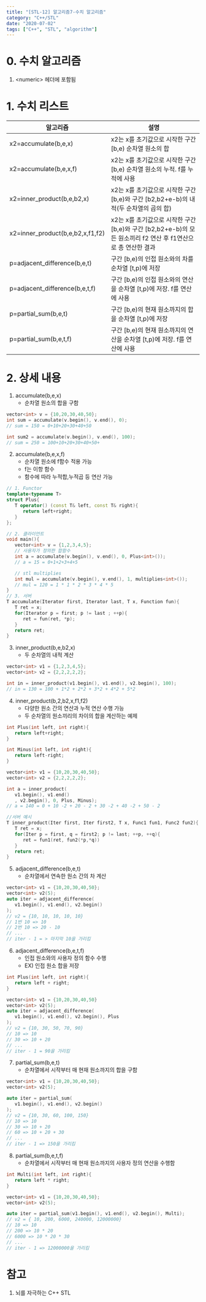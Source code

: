 ```yaml
---
title: "[STL-12] 알고리즘7-수치 알고리즘"
category: "C++/STL"
date: "2020-07-02"
tags: ["C++", "STL", "algorithm"]
---
```


# 0. 수치 알고리즘

1. \<numeric> 헤더에 포함됨

# 1. 수치 리스트

| 알고리즘                         | 설명                                                                                                          |
| -------------------------------- | ------------------------------------------------------------------------------------------------------------- |
| x2=accumulate(b,e,x)             | x2는 x를 초기값으로 시작한 구간 [b,e) 순차열 원소의 합                                                        |
| x2=accumulate(b,e,x,f)           | x2는 x를 초기값으로 시작한 구간 [b,e) 순차열 원소의 누적. f를 누적에 사용                                     |
| x2=inner_product(b,e,b2,x)       | x2는 x를 초기값으로 시작한 구간 [b,e)와 구간 [b2,b2+e-b)의 내적(두 순차열의 곱의 합)                          |
| x2=inner_product(b,e,b2,x,f1,f2) | x2는 x를 초기값으로 시작한 구간 [b,e)와 구간 [b2,b2+e-b)의 모든 원소끼리 f2 연산 후 f1연산으로 총 연산한 결과 |
| p=adjacent_difference(b,e,t)     | 구간 [b,e)의 인접 원소와의 차를 순차열 [t,p)에 저장                                                           |
| p=adjacent_difference(b,e,t,f)   | 구간 [b,e)의 인접 원소와의 연산을 순차열 [t,p)에 저장. f를 연산에 사용                                        |
| p=partial_sum(b,e,t)             | 구간 [b,e)의 현재 원소까지의 합을 순차열 [t,p)에 저장                                                         |
| p=partial_sum(b,e,t,f)           | 구간 [b,e)의 현재 원소까지의 연산을 순차열 [t,p)에 저장. f를 연산에 사용                                      |

# 2. 상세 내용

1. accumulate(b,e,x)
   - 순차열 원소의 합을 구함

```cpp
vector<int> v = {10,20,30,40,50};
int sum = accumulate(v.begin(), v.end(), 0);
// sum = 150 = 0+10+20+30+40+50

int sum2 = accumulate(v.begin(), v.end(), 100);
// sum = 250 = 100+10+20+30+40+50+
```

2. accumulate(b,e,x,f)
   - 순차열 원소에 f함수 적용 가능
   - f는 이항 함수
   - 함수에 따라 누적합,누적곱 등 연산 가능

```cpp
// 1. Functor
template<typename T>
struct Plus{
   T operator() (const T& left, const T& right){
      return left+right;
   }
};

// 2. 클라이언트
void main(){
   vector<int> v = {1,2,3,4,5};
   // 사용자가 정의한 합함수
   int a = accumulate(v.begin(), v.end(), 0, Plus<int>());
   // a = 15 = 0+1+2+3+4+5

   // stl multiplies
   int mul = accumulate(v.begin(), v.end(), 1, multiplies<int>());
   // mul = 120 = 1 * 1 * 2 * 3 * 4 * 5
}
// 3. 서버
T accumulate(Iterator first, Iterator last, T x, Function fun){
   T ret = x;
   for(Iterator p = first; p != last ; ++p){
      ret = fun(ret, *p);
   }
   return ret;
}

```

3. inner_product(b,e,b2,x)
   - 두 순차열의 내적 계산

```cpp
vector<int> v1 = {1,2,3,4,5};
vector<int> v2 = {2,2,2,2,2};

int in = inner_product(v1.begin(), v1.end(), v2.begin(), 100);
// in = 130 = 100 + 1*2 + 2*2 + 3*2 + 4*2 + 5*2
```

4. inner_product(b,2,b2,x,f1,f2)
   - 다양한 원소 간의 연산과 누적 연산 수행 가능
   - 두 순차열의 원소끼리의 차이의 합을 계산하는 예제

```cpp
int Plus(int left, int right){
   return left+right;
}

int Minus(int left, int right){
   return left-right;
}

vector<int> v1 = {10,20,30,40,50};
vector<int> v2 = {2,2,2,2,2};

int a = inner_product(
   v1.begin(), v1.end()
   , v2.begin(), 0, Plus, Minus);
// a = 140 = 0 + 10 -2 + 20 - 2 + 30 -2 + 40 -2 + 50 - 2

//서버 예시
T inner_product(Iter first, Iter first2, T x, Func1 fun1, Func2 fun2){
   T ret = x;
   for(Iter p = first, q = first2; p != last; ++p, ++q){
      ret = fun1(ret, fun2(*p,*q))
   }
   return ret;
}
```

5. adjacent_difference(b,e,t)
   - 순차열에서 연속한 원소 간의 차 계산

```cpp
vector<int> v1 = {10,20,30,40,50};
vector<int> v2(5);
auto iter = adjacent_difference(
   v1.begin(), v1.end(), v2.begin()
);
// v2 = {10, 10, 10, 10, 10}
// 1번 10 => 10
// 2번 10 => 20 - 10
// ...
// iter - 1 = > 마지막 10을 가리킴
```

6. adjacent_difference(b,e,t,f)
   - 인접 원소와의 사용자 정의 함수 수행
   - EX) 인접 원소 합을 저장

```cpp
int Plus(int left, int right){
   return left + right;
}

vector<int> v1 = {10,20,30,40,50}
vector<int> v2(5);
auto iter = adjacent_difference(
   v1.begin(), v1.end(), v2.begin(), Plus
);
// v2 = {10, 30, 50, 70, 90}
// 10 => 10
// 30 => 10 + 20
// ...
// iter - 1 = 90을 가리킴
```

7. partial_sum(b,e,t)
   - 순차열에서 시작부터 매 현재 원소까지의 합을 구함

```cpp
vector<int> v1 = {10,20,30,40,50};
vector<int> v2(5);

auto iter = partial_sum(
   v1.begin(), v1.end(), v2.begin()
);
// v2 = {10, 30, 60, 100, 150}
// 10 => 10
// 30 => 10 + 20
// 60 => 10 + 20 + 30
// ...
// iter - 1 => 150을 가리킴
```

8. partial_sum(b,e,t,f)
   - 순차열에서 시작부터 매 현재 원소까지의 사용자 정의 연산을 수행함

```cpp
int Multi(int left, int right){
   return left * right;
}

vector<int> v1 = {10,20,30,40,50};
vector<int> v2(5);

auto iter = partial_sum(v1.begin(), v1.end(), v2.begin(), Multi);
// v2 = { 10, 200, 6000, 240000, 12000000}
// 10 => 10
// 200 => 10 * 20
// 6000 => 10 * 20 * 30
// ...
// iter - 1 => 12000000을 가리킴

```

# 참고

1. 뇌를 자극하는 C++ STL
